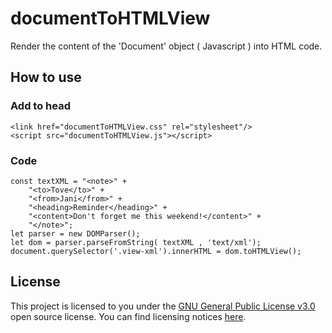 # documentToHTMLView
Render the content of the 'Document' object ( Javascript ) into HTML code.

## How to use

### Add to head
```
<link href="documentToHTMLView.css" rel="stylesheet"/>
<script src="documentToHTMLView.js"></script>
```

### Code
```
const textXML = "<note>" +
    "<to>Tove</to>" +
    "<from>Jani</from>" +
    "<heading>Reminder</heading>" +
    "<content>Don't forget me this weekend!</content>" +
    "</note>";
let parser = new DOMParser();
let dom = parser.parseFromString( textXML , 'text/xml');
document.querySelector('.view-xml').innerHTML = dom.toHTMLView();
```

## License

This project is licensed to you under the [GNU General Public License v3.0](./COPYING) open source license. You can find licensing notices [here](./NOTICES).
